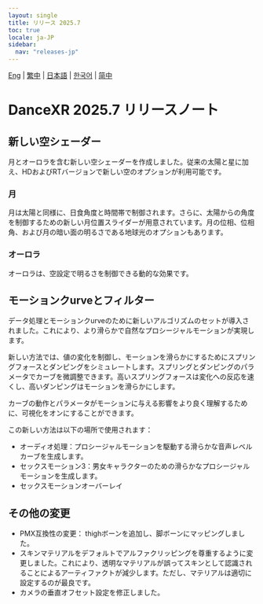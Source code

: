 ```yaml
---
layout: single
title: リリース 2025.7
toc: true
locale: ja-JP
sidebar:
  nav: "releases-jp"
---
```

[Eng](/dancexr/releases/2025.7) | [繁中](/tw/dancexr/releases/2025.7) | [日本語](/jp/dancexr/releases/2025.7) | [한국어](/kr/dancexr/releases/2025.7) | [简中](/zh/dancexr/releases/2025.7)

# DanceXR 2025.7 リリースノート

## 新しい空シェーダー
月とオーロラを含む新しい空シェーダーを作成しました。従来の太陽と星に加え、HDおよびRTバージョンで新しい空のオプションが利用可能です。

### 月
月は太陽と同様に、日食角度と時間帯で制御されます。さらに、太陽からの角度を制御するための新しい月位置スライダーが用意されています。月の位相、位相角、および月の暗い面の明るさである地球光のオプションもあります。

### オーロラ
オーロラは、空設定で明るさを制御できる動的な効果です。

## モーションクurveとフィルター
データ処理とモーションクurveのために新しいアルゴリズムのセットが導入されました。これにより、より滑らかで自然なプロシージャルモーションが実現します。

新しい方法では、値の変化を制御し、モーションを滑らかにするためにスプリングフォースとダンピングをシミュレートします。スプリングとダンピングのパラメータでカーブを微調整できます。高いスプリングフォースは変化への反応を速くし、高いダンピングはモーションを滑らかにします。

カーブの動作とパラメータがモーションに与える影響をより良く理解するために、可視化をオンにすることができます。

この新しい方法は以下の場所で使用されます：

- オーディオ処理：プロシージャルモーションを駆動する滑らかな音声レベルカーブを生成します。
- セックスモーション3：男女キャラクターのための滑らかなプロシージャルモーションを生成します。
- セックスモーションオーバーレイ

## その他の変更
- PMX互換性の変更： thighボーンを追加し、脚ボーンにマッピングしました。
- スキンマテリアルをデフォルトでアルファクリッピングを尊重するように変更しました。これにより、透明なマテリアルが誤ってスキンとして認識されることによるアーティファクトが減少します。ただし、マテリアルは適切に設定するのが最良です。
- カメラの垂直オフセット設定を修正しました。